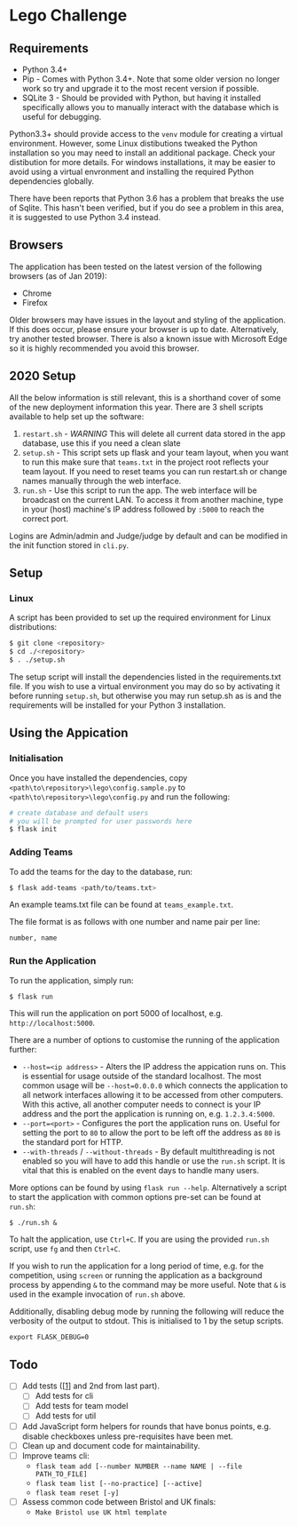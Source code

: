 # Lego Challenge
## Requirements
- Python 3.4+
- Pip - Comes with Python 3.4+. Note that some older version no longer work so try and upgrade it to the most recent version if possible.
- SQLite 3 - Should be provided with Python, but having it installed specifically allows you to manually interact with the database which is useful for debugging.

Python3.3+ should provide access to the `venv` module for creating a virtual environment. However, some Linux distibutions tweaked the Python installation so you may need to install an additional
package. Check your distibution for more details. For windows installations, it may be easier to avoid using a virtual envronment and installing the required Python dependencies globally.

There have been reports that Python 3.6 has a problem that breaks the use of Sqlite. This hasn't been verified, but if you do see a problem in this area, it is suggested to use Python 3.4 instead.

## Browsers
The application has been tested on the latest version of the following browsers (as of Jan 2019):
- Chrome
- Firefox

Older browsers may have issues in the layout and styling of the application. If this does occur, please ensure your browser is up to date. Alternatively, try another tested browser. There is also a known issue with Microsoft Edge so it is highly recommended you avoid this browser.

## 2020 Setup
All the below information is still relevant, this is a shorthand cover of some
of the new deployment information this year. There are 3 shell scripts available
to help set up the software:

1. `restart.sh` - *WARNING* This will delete all current data stored in the app
   database, use this if you need a clean slate
2. `setup.sh` - This script sets up flask and your team layout, when you want to
   run this make sure that `teams.txt` in the project root reflects your team
   layout. If you need to reset teams you can run restart.sh or change names
   manually through the web interface.
3. `run.sh` - Use this script to run the app. The web interface will be
   broadcast on the current LAN. To access it from another machine, type in your
   (host) machine's IP address followed by `:5000` to reach the correct port.

Logins are Admin/admin and Judge/judge by default and can be modified in the
init function stored in `cli.py`.

## Setup
### Linux
A script has been provided to set up the required environment for Linux distributions:
```bash
$ git clone <repository>
$ cd ./<repository>
$ . ./setup.sh
```
The setup script will install the dependencies listed in the requirements.txt
file. If you wish to use a virtual environment you may do so by activating it
before running `setup.sh`, but otherwise you may run setup.sh as is and the
requirements will be installed for your Python 3 installation.

## Using the Appication
### Initialisation
Once you have installed the dependencies, copy `<path\to\repository>\lego\config.sample.py` to `<path\to\repository>\lego\config.py` and run the following:
```bash
# create database and default users
# you will be prompted for user passwords here
$ flask init
```

### Adding Teams
To add the teams for the day to the database, run:
```bash
$ flask add-teams <path/to/teams.txt>
```
An example teams.txt file can be found at `teams_example.txt`.

The file format is as follows with one number and name pair per line:
```txt
number, name
```

### Run the Application
To run the application, simply run:
```bash
$ flask run
```
This will run the application on port 5000 of localhost, e.g. `http://localhost:5000`.

There are a number of options to customise the running of the application further:
- `--host=<ip address>` - Alters the IP address the appication runs on. This is essential for usage outside of the standard localhost. The most common usage will be `--host=0.0.0.0` which connects the application to all network interfaces allowing it to be accessed from other computers. With this active, all another computer needs to connect is your IP address and the port the application is running on, e.g. `1.2.3.4:5000`.
- `--port=<port>` - Configures the port the application runs on. Useful for setting the port to `80` to allow the port to be left off the address as `80` is the standard port for HTTP.
- `--with-threads` / `--without-threads` - By default multithreading is not enabled so you will have to add this handle or use the `run.sh` script. It is vital that this is enabled on the event days to handle many users. 

More options can be found by using `flask run --help`. Alternatively a script to start the application with common options pre-set can be found at `run.sh`:

```
$ ./run.sh &
```

To halt the application, use `Ctrl+C`. If you are using the provided `run.sh` script, use `fg` and then `Ctrl+C`.

If you wish to run the application for a long period of time, e.g. for the competition, using `screen` or running the application as a background process by appending `&` to the command may be more useful. Note that `&` is used in the example invocation of `run.sh` above.

Additionally, disabling debug mode by running the following will reduce the verbosity of the output to stdout. This is initialised to 1 by the setup scripts.
```
export FLASK_DEBUG=0
```

## Todo
- [ ] Add tests ([[1](https://blog.miguelgrinberg.com/post/the-flask-mega-tutorial-part-vii-unit-testing)] and 2nd from last part).
    - [ ] Add tests for cli
    - [ ] Add tests for team model
    - [ ] Add tests for util
- [ ] Add JavaScript form helpers for rounds that have bonus points, e.g. disable checkboxes unless pre-requisites have been met.
- [ ] Clean up and document code for maintainability.
- [ ] Improve teams cli:
    - `flask team add [--number NUMBER --name NAME | --file PATH_TO_FILE]`
    - `flask team list [--no-practice] [--active]`
    - `flask team reset [-y]`
- [ ] Assess common code between Bristol and UK finals:
    - `Make Bristol use UK html template`
